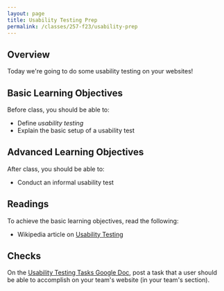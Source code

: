 ```yaml
---
layout: page
title: Usability Testing Prep
permalink: /classes/257-f23/usability-prep
---
```


## Overview
Today we're going to do some usability testing on your websites!

## Basic Learning Objectives
Before class, you should be able to:
* Define *usability testing*
* Explain the basic setup of a usability test

## Advanced Learning Objectives
After class, you should be able to:
* Conduct an informal usability test

## Readings
To achieve the basic learning objectives, read the following:
* Wikipedia article on [Usability Testing](https://en.wikipedia.org/wiki/Usability_testing)

## Checks
On the [Usability Testing Tasks Google Doc](https://docs.google.com/document/d/1iMEBZsP5udtH54XWq-zQKp5KR8T-CBynh2ClFr-uel0/edit?usp=sharing), post a task that a user should be able to accomplish on your team's website (in your team's section).
